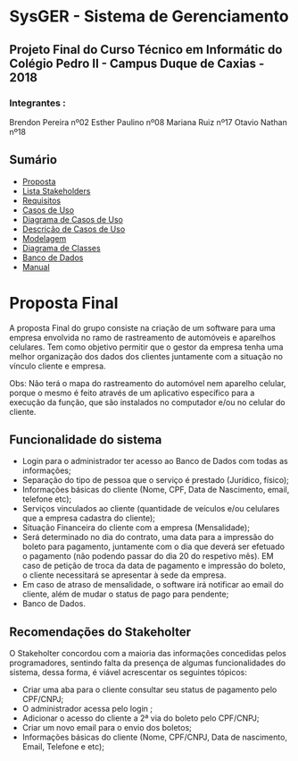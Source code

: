 
# SysGER - Sistema de Gerenciamento

## Projeto Final do Curso Técnico em Informátic do Colégio Pedro II - Campus Duque de Caxias - 2018

### Integrantes :

Brendon Pereira nº02
Esther Paulino nº08
Mariana Ruiz  nº17
Otavio Nathan nº18

## Sumário

- [Proposta](https://git-scm.com/)
- [Lista Stakeholders](https://git-scm.com/book/pt-br/v2)
- [Requisitos](https://try.github.io/)
- [Casos de Uso](http://git-school.github.io/visualizing-git/)
- [Diagrama de Casos de Uso](http://git-school.github.io/visualizing-git/)
- [Descrição de Casos de Uso](http://git-school.github.io/visualizing-git/)
- [Modelagem](http://git-school.github.io/visualizing-git/)
- [Diagrama de Classes](http://git-school.github.io/visualizing-git/)
- [Banco de Dados](http://git-school.github.io/visualizing-git/)
- [Manual](http://git-school.github.io/visualizing-git/)



# Proposta Final

A proposta Final do grupo consiste na criação de um software para uma empresa envolvida no ramo de rastreamento de automóveis e aparelhos celulares. Tem como objetivo permitir que o gestor da empresa tenha uma melhor organização dos dados dos clientes juntamente com a situação no vínculo cliente e empresa.

Obs: Não terá o mapa do rastreamento do automóvel nem aparelho celular, porque o mesmo é feito através de um aplicativo específico para a execução da função, que são instalados no computador e/ou no celular do cliente.

## Funcionalidade do sistema

- Login para o administrador ter acesso ao Banco de Dados com todas as informações;
- Separação do tipo de pessoa que o serviço é prestado (Jurídico,  físico);
- Informações básicas do cliente (Nome, CPF, Data de Nascimento, email, telefone etc);
- Serviços vinculados ao cliente (quantidade de veículos e/ou celulares que a empresa cadastra do cliente);
- Situação Financeira do cliente com a empresa (Mensalidade);
- Será determinado no dia do contrato, uma data para a impressão do boleto para pagamento, juntamente com o dia que deverá ser efetuado o pagamento (não podendo passar do dia 20 do respetivo mês). EM caso de petição de troca da data de pagamento e impressão do boleto, o cliente necessitará se apresentar à sede da empresa.
- Em caso de atraso de mensalidade, o software irá notificar ao email do cliente, além de mudar o status de pago para pendente;
- Banco de Dados.

## Recomendações do Stakeholter

O Stakeholter concordou com a maioria das informações concedidas pelos programadores, sentindo falta da presença de algumas funcionalidades do sistema, dessa forma, é viável acrescentar os seguintes tópicos:

- Criar uma aba para o cliente consultar seu status de pagamento pelo  CPF/CNPJ;
- O administrador acessa pelo login ;
- Adicionar o acesso do cliente a 2ª via do boleto pelo CPF/CNPJ;
- Criar um novo email para o envio dos boletos;
- Informações básicas do cliente (Nome, CPF/CNPJ, Data de nascimento, Email, Telefone e etc);
